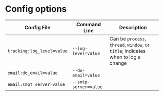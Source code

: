 # Config options

Config File | Command Line | Description
----------- | ------------ | -----------
`tracking:log_level=value` | `--log-level=value` | Can be `process`, `thread`, `window`, or `title`; indicates when to log a change
`email:do_email=value` | `--do-email=value` |
`email:smpt_server=value` | `--smtp-server=value` |